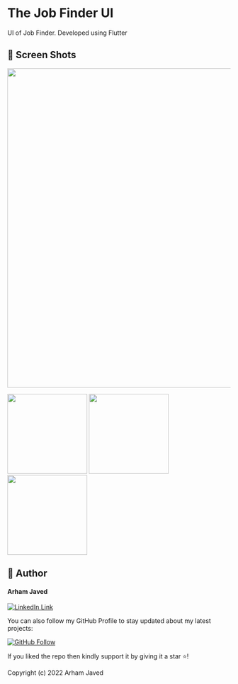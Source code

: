 # The Job Finder UI

UI of Job Finder. Developed using Flutter

## 📱 Screen Shots

<img src="https://user-images.githubusercontent.com/101502781/194038806-5a560952-79b3-42ba-8b20-38e09b9c9ffd.png" width=720>

<img src="https://user-images.githubusercontent.com/101502781/160153700-cd0f6ddc-9b2f-47ea-b02d-73d9351c5983.jpeg" width=180>  <img src="https://user-images.githubusercontent.com/101502781/160153706-30bd0097-57ba-4d5c-b929-0641ca69579f.jpeg" width=180>  <img src="https://user-images.githubusercontent.com/101502781/160153713-f2487560-7e46-4cd1-8104-fe9b96fb4d8c.jpeg" width=180> 


## 🧑 Author

#### Arham Javed
[![LinkedIn Link](https://img.shields.io/badge/Connect-Arham-blue.svg?logo=linkedin&longCache=true&style=social&label=Connect
)](https://www.linkedin.com/in/arham-javed-9b4107216/)

You can also follow my GitHub Profile to stay updated about my latest projects:

[![GitHub Follow](https://img.shields.io/badge/Connect-Arham-blue.svg?logo=Github&longCache=true&style=social&label=Follow)](https://github.com/Arham07)

If you liked the repo then kindly support it by giving it a star ⭐!

Copyright (c) 2022 Arham Javed
